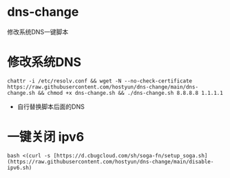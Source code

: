 # dns-change
修改系统DNS一键脚本
# 修改系统DNS
`chattr -i /etc/resolv.conf && wget -N --no-check-certificate https://raw.githubusercontent.com/hostyun/dns-change/main/dns-change.sh && chmod +x dns-change.sh && ./dns-change.sh 8.8.8.8 1.1.1.1`
- 自行替换脚本后面的DNS

# 一键关闭 ipv6
`bash <(curl -s [https://d.cbugcloud.com/sh/soga-fn/setup_soga.sh](https://raw.githubusercontent.com/hostyun/dns-change/main/disable-ipv6.sh)`
